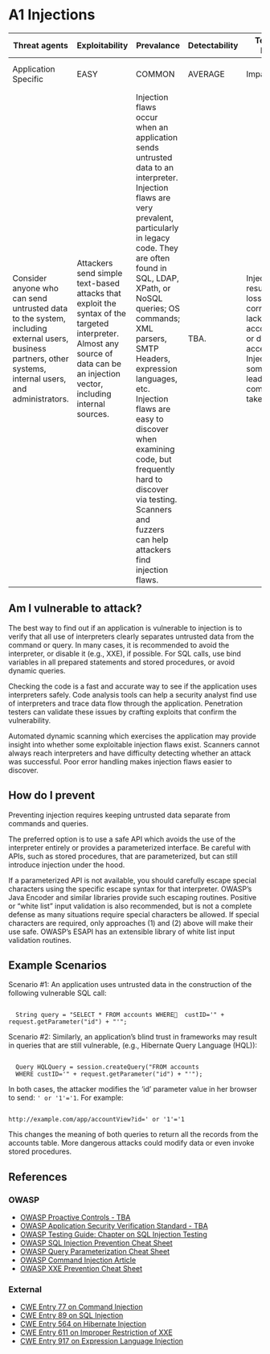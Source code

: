 # A1 Injections

| Threat agents | Exploitability | Prevalance | Detectability | Technical Impact | Business Impacts |
| --- | --- | --- | --- | --- | --- |
| Application Specific |  EASY | COMMON | AVERAGE | Impact Severe | Application Business Specific | 
| Consider anyone who can send untrusted data to the system, including external users, business partners, other systems, internal users, and administrators. | Attackers send simple text-based attacks that exploit the syntax of the targeted interpreter. Almost any source of data can be an injection vector, including internal sources. | Injection flaws occur when an application sends untrusted data to an interpreter. Injection flaws are very prevalent, particularly in legacy code.  They are often found in SQL, LDAP, XPath, or NoSQL queries; OS commands; XML parsers, SMTP Headers, expression languages, etc. Injection flaws are easy to discover when examining code, but frequently hard to discover via testing. Scanners and fuzzers can help attackers find injection flaws. | TBA. | Injection can result in data loss or corruption, lack of accountability, or denial of access. Injection can sometimes lead to complete host takeover. | Consider the business value of the affected data and the platform running the interpreter. All data could be stolen, modified, or deleted.  Could your reputation be harmed? |

## Am I vulnerable to attack?

The best way to find out if an application is vulnerable to injection is to verify that all use of interpreters clearly separates untrusted data from the command or query. In many cases, it is recommended to avoid the interpreter, or disable it (e.g., XXE), if possible. For SQL calls, use bind variables in all prepared statements and stored procedures, or avoid dynamic queries.

Checking the code is a fast and accurate way to see if the application uses interpreters safely. Code analysis tools can help a security analyst find use of interpreters and trace data flow through the application. Penetration testers can validate these issues by crafting exploits that confirm the vulnerability.

Automated dynamic scanning which exercises the application may provide insight into whether some exploitable injection flaws exist. Scanners cannot always reach interpreters and have difficulty detecting whether an attack was successful. Poor error handling makes injection flaws easier to discover.

## How do I prevent 

Preventing injection requires keeping untrusted data separate from commands and queries.

The preferred option is to use a safe API which avoids the use of the interpreter entirely or provides a parameterized interface.  Be careful with APIs, such as stored procedures, that are parameterized, but can still introduce injection under the hood.

If a parameterized API is not available, you should carefully escape special characters using the specific escape syntax for that interpreter. OWASP’s Java Encoder and similar libraries provide such escaping routines.
Positive or “white list” input validation is also recommended, but is not a complete defense as many situations require special characters be allowed. If special characters are required, only approaches (1) and (2) above will make their use safe. OWASP’s ESAPI has an extensible library of white list input validation routines. 

## Example Scenarios 
Scenario #1: An application uses untrusted data in the construction of the following vulnerable SQL call:

<code>
  String query = "SELECT * FROM accounts WHERE  custID='" + request.getParameter("id") + "'";
</code>

Scenario #2: Similarly, an application’s blind trust in frameworks may result in queries that are still vulnerable, (e.g., Hibernate Query Language (HQL)):

<code>
  Query HQLQuery = session.createQuery("FROM accounts
  WHERE custID='" + request.getParameter("id") + "'");
</code>

In both cases, the attacker modifies the ‘id’ parameter value in her browser to send:  `' or '1'='1`. For example: 

<code>
http://example.com/app/accountView?id=' or '1'='1 
</code>

This changes the meaning of both queries to return all the records from the accounts table.  More dangerous attacks could modify data or even invoke stored procedures.

## References

### OWASP
* [OWASP Proactive Controls - TBA]()
* [OWASP Application Security Verification Standard - TBA]()
* [OWASP Testing Guide: Chapter on SQL Injection Testing]()
* [OWASP SQL Injection Prevention Cheat Sheet]()
* [OWASP Query Parameterization Cheat Sheet]()
* [OWASP Command Injection Article]()
* [OWASP XXE Prevention Cheat Sheet]()

### External
* [CWE Entry 77 on Command Injection]()
* [CWE Entry 89 on SQL Injection]()
* [CWE Entry 564 on Hibernate Injection]()
* [CWE Entry 611 on Improper Restriction of XXE]()
* [CWE Entry 917 on Expression Language Injection]()

